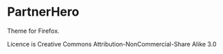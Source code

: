 # PartnerHero

Theme for Firefox.

Licence is Creative Commons Attribution-NonCommercial-Share Alike 3.0
